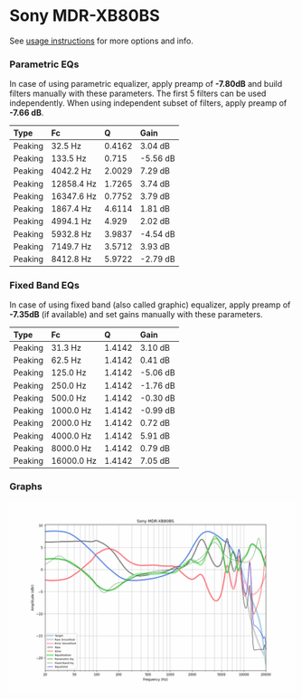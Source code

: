 # Sony MDR-XB80BS
See [usage instructions](https://github.com/jaakkopasanen/AutoEq#usage) for more options and info.

### Parametric EQs
In case of using parametric equalizer, apply preamp of **-7.80dB** and build filters manually
with these parameters. The first 5 filters can be used independently.
When using independent subset of filters, apply preamp of **-7.66 dB**.

| Type    | Fc         |      Q | Gain     |
|:--------|:-----------|:-------|:---------|
| Peaking | 32.5 Hz    | 0.4162 | 3.04 dB  |
| Peaking | 133.5 Hz   | 0.715  | -5.56 dB |
| Peaking | 4042.2 Hz  | 2.0029 | 7.29 dB  |
| Peaking | 12858.4 Hz | 1.7265 | 3.74 dB  |
| Peaking | 16347.6 Hz | 0.7752 | 3.79 dB  |
| Peaking | 1867.4 Hz  | 4.6114 | 1.81 dB  |
| Peaking | 4994.1 Hz  | 4.929  | 2.02 dB  |
| Peaking | 5932.8 Hz  | 3.9837 | -4.54 dB |
| Peaking | 7149.7 Hz  | 3.5712 | 3.93 dB  |
| Peaking | 8412.8 Hz  | 5.9722 | -2.79 dB |

### Fixed Band EQs
In case of using fixed band (also called graphic) equalizer, apply preamp of **-7.35dB**
(if available) and set gains manually with these parameters.

| Type    | Fc         |      Q | Gain     |
|:--------|:-----------|:-------|:---------|
| Peaking | 31.3 Hz    | 1.4142 | 3.10 dB  |
| Peaking | 62.5 Hz    | 1.4142 | 0.41 dB  |
| Peaking | 125.0 Hz   | 1.4142 | -5.06 dB |
| Peaking | 250.0 Hz   | 1.4142 | -1.76 dB |
| Peaking | 500.0 Hz   | 1.4142 | -0.30 dB |
| Peaking | 1000.0 Hz  | 1.4142 | -0.99 dB |
| Peaking | 2000.0 Hz  | 1.4142 | 0.72 dB  |
| Peaking | 4000.0 Hz  | 1.4142 | 5.91 dB  |
| Peaking | 8000.0 Hz  | 1.4142 | 0.79 dB  |
| Peaking | 16000.0 Hz | 1.4142 | 7.05 dB  |

### Graphs
![](./Sony%20MDR-XB80BS.png)